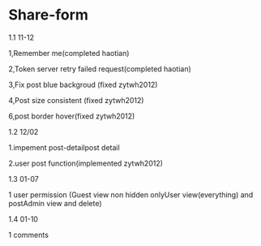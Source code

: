 # Share-form
1.1  11-12

1,Remember me(completed haotian)

2,Token server retry failed request(completed haotian)

3,Fix post blue backgroud (fixed zytwh2012) 

4,Post size consistent (fixed zytwh2012) 

6,post border hover(fixed zytwh2012)


1.2 12/02

1.impement post-detailpost detail

2.user post function(implemented zytwh2012)


1.3 01-07 

1 user permission (Guest view non hidden onlyUser view(everything) and postAdmin view and delete)

1.4 01-10

1 comments 
